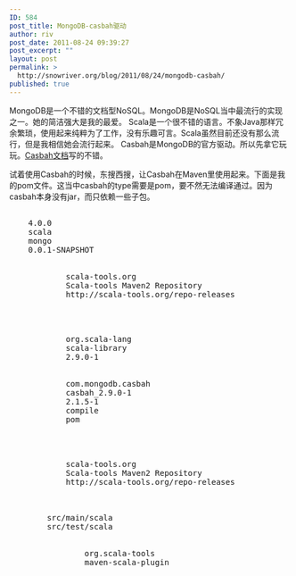 ```yaml
---
ID: 584
post_title: MongoDB-casbah驱动
author: riv
post_date: 2011-08-24 09:39:27
post_excerpt: ""
layout: post
permalink: >
  http://snowriver.org/blog/2011/08/24/mongodb-casbah/
published: true
---
```

MongoDB是一个不错的文档型NoSQL。MongoDB是NoSQL当中最流行的实现之一。她的简洁强大是我的最爱。
Scala是一个很不错的语言。不象Java那样冗余繁琐，使用起来纯粹为了工作，没有乐趣可言。Scala虽然目前还没有那么流行，但是我相信她会流行起来。
Casbah是MongoDB的官方驱动。所以先拿它玩玩。<a href="http://api.mongodb.org/scala/casbah/current/index.html">Casbah文档</a>写的不错。

试着使用Casbah的时候，东搜西搜，让Casbah在Maven里使用起来。下面是我的pom文件。这当中casbah的type需要是pom，要不然无法编译通过。因为casbah本身没有jar，而只依赖一些子包。<!--more-->
<pre class="brush:xml">
<project xmlns="http://maven.apache.org/POM/4.0.0" 
         xmlns:xsi="http://www.w3.org/2001/XMLSchema-instance"
         xsi:schemaLocation="http://maven.apache.org/POM/4.0.0 http://maven.apache.org/xsd/maven-4.0.0.xsd">
    <modelVersion>4.0.0</modelVersion>
    <groupId>scala</groupId>
    <artifactId>mongo</artifactId>
    <version>0.0.1-SNAPSHOT</version>
    <repositories>
        <repository>
            <id>scala-tools.org</id>
            <name>Scala-tools Maven2 Repository</name>
            <url>http://scala-tools.org/repo-releases</url>
        </repository>
    </repositories>
    <dependencies>
        <dependency>
            <groupId>org.scala-lang</groupId>
            <artifactId>scala-library</artifactId>
            <version>2.9.0-1</version>
        </dependency>
        <dependency>
            <groupId>com.mongodb.casbah</groupId>
            <artifactId>casbah_2.9.0-1</artifactId>
            <version>2.1.5-1</version>
            <scope>compile</scope>
            <type>pom</type>
        </dependency>
    </dependencies>
    <pluginRepositories>
        <pluginRepository>
            <id>scala-tools.org</id>
            <name>Scala-tools Maven2 Repository</name>
            <url>http://scala-tools.org/repo-releases</url>
        </pluginRepository>
    </pluginRepositories>
    <build>
        <sourceDirectory>src/main/scala</sourceDirectory>
        <testSourceDirectory>src/test/scala</testSourceDirectory>
        <plugins>
            <plugin>
                <groupId>org.scala-tools</groupId>
                <artifactId>maven-scala-plugin</artifactId>
            </plugin>
        </plugins>
    </build>
</project>
</pre>